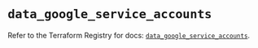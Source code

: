# `data_google_service_accounts`

Refer to the Terraform Registry for docs: [`data_google_service_accounts`](https://registry.terraform.io/providers/hashicorp/google/6.37.0/docs/data-sources/service_accounts).

